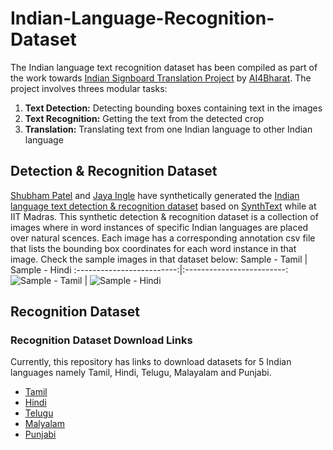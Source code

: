 # Indian-Language-Recognition-Dataset

The Indian language text recognition dataset has been compiled as part of the work towards [Indian Signboard Translation Project](https://ai4bharat.org/articles/sign-board) by [AI4Bharat](https://ai4bharat.org/). The project involves threes modular tasks:
1. **Text Detection:** Detecting bounding boxes containing text in the images
2. **Text Recognition:** Getting the text from the detected crop 
3. **Translation:** Translating text from one Indian language to other Indian language

## Detection & Recognition Dataset 
 [Shubham Patel](https://www.linkedin.com/in/shubhampateliet/) and [Jaya Ingle](https://www.linkedin.com/in/inglejaya95/) have synthetically generated the [Indian language text detection & recognition dataset](https://drive.google.com/folderview?id=1hnNxuHbBBZrrI7Ee6FePTsUfW97qrJAS) based on [SynthText](http://www.robots.ox.ac.uk/~vgg/data/scenetext/) while at IIT Madras. This synthetic detection & recognition dataset is a collection of images where in word instances of specific Indian languages are placed over natural scences. Each image has a corresponding annotation csv file that lists the bounding box coordinates for each word instance in that image. Check the sample images in that dataset below: 
Sample - Tamil            |  Sample - Hindi
:-------------------------:|:-------------------------:
![Sample - Tamil](../Images/Tamil-Detection-Recognition.jpg)  |  ![Sample - Hindi](../Images/Hindi-Detection-Recognition.jpg)

## Recognition Dataset


### Recognition Dataset Download Links
Currently, this repository has links to download datasets for 5 Indian languages namely Tamil, Hindi, Telugu, Malayalam and Punjabi.
* [Tamil](https://drive.google.com/file/d/1l0ifp-ny0Ssy8APjTaYDzoq2MNMf4PfH/view?usp=sharing)
* [Hindi](https://drive.google.com/file/d/1iYX4SdF07brsn2F4NkwjvmWG4unn6IBv/view?usp=sharing)
* [Telugu](https://drive.google.com/file/d/1Rx-jT_4rvK4cdeSVS_j4q598DzA1bxN4/view?usp=sharing)
* [Malyalam](https://drive.google.com/file/d/1HfGNsNAMVeP17kDaZA8C52z_HvBa-QpH/view?usp=sharing)
* [Punjabi](https://drive.google.com/file/d/1V8ummr3nCnO32Qm8igJRXdr7sgpQE-g8/view?usp=sharing)
